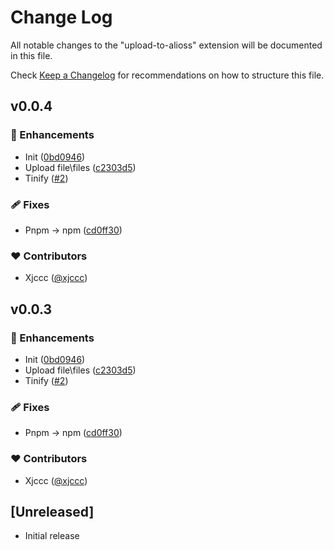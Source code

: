 # Change Log

All notable changes to the "upload-to-alioss" extension will be documented in this file.

Check [Keep a Changelog](http://keepachangelog.com/) for recommendations on how to structure this file.

## v0.0.4


### 🚀 Enhancements

- Init ([0bd0946](https://github.com/xjccc/upload-to-alioss/commit/0bd0946))
- Upload file\files ([c2303d5](https://github.com/xjccc/upload-to-alioss/commit/c2303d5))
- Tinify ([#2](https://github.com/xjccc/upload-to-alioss/pull/2))

### 🩹 Fixes

- Pnpm -> npm ([cd0ff30](https://github.com/xjccc/upload-to-alioss/commit/cd0ff30))

### ❤️ Contributors

- Xjccc ([@xjccc](https://github.com/xjccc))

## v0.0.3


### 🚀 Enhancements

- Init ([0bd0946](https://github.com/xjccc/upload-to-alioss/commit/0bd0946))
- Upload file\files ([c2303d5](https://github.com/xjccc/upload-to-alioss/commit/c2303d5))
- Tinify ([#2](https://github.com/xjccc/upload-to-alioss/pull/2))

### 🩹 Fixes

- Pnpm -> npm ([cd0ff30](https://github.com/xjccc/upload-to-alioss/commit/cd0ff30))

### ❤️ Contributors

- Xjccc ([@xjccc](https://github.com/xjccc))

## [Unreleased]

- Initial release
